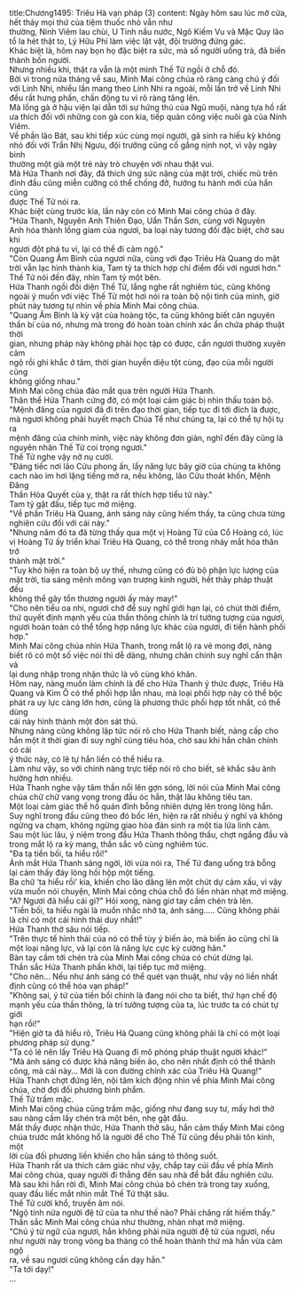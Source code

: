 title:Chương1495: Triêu Hà vạn pháp (3)
content:
Ngày hôm sau lúc mở cửa, hết thảy mọi thứ của tiệm thuốc nhỏ vẫn như<br>thường, Ninh Viêm lau chùi, U Tinh nấu nước, Ngô Kiếm Vu và Mặc Quy lão<br>tổ la hét thật to, Lý Hữu Phỉ làm việc lặt vặt, đội trưởng đứng gác.<br>Khác biệt là, hôm nay bọn họ đặc biệt ra sức, mà số người uống trà, đã biến<br>thành bốn người.<br>Nhưng nhiều khi, thật ra vẫn là một mình Thế Tử ngồi ở chỗ đó.<br>Bởi vì trong nửa tháng về sau, Minh Mai công chúa rõ ràng càng chú ý đối<br>với Linh Nhi, nhiều lần mang theo Linh Nhi ra ngoài, mỗi lần trở về Linh Nhi<br>đều rất hưng phấn, chấn động tu vi rõ ràng tăng lên.<br>Mà lồng gà ở hậu viện lại dẫn tới sự hứng thú của Ngũ muội, nàng tựa hồ rất<br>ưa thích đối với những con gà con kia, tiếp quản công việc nuôi gà của Ninh<br>Viêm.<br>Về phần lão Bát, sau khi tiếp xúc cùng mọi người, gã sinh ra hiếu kỳ không<br>nhỏ đối với Trần Nhị Ngưu, đội trưởng cũng cố gắng nịnh nọt, vì vậy ngày bình<br>thường một già một trẻ này trò chuyện với nhau thật vui.<br>Mà Hứa Thanh nơi đây, đã thích ứng sức nặng của mặt trời, chiếc mũ trên<br>đỉnh đầu cũng miễn cưỡng có thể chống đỡ, hướng tu hành mới của hắn cũng<br>được Thế Tử nói ra.<br>Khác biệt cùng trước kia, lần này còn có Minh Mai công chúa ở đây.<br>"Hứa Thanh, Nguyên Anh Thiên Đạo, Uẩn Thần Sơn, cùng với Nguyên<br>Anh hóa thành lồng giam của ngươi, ba loại này tương đối đặc biệt, chờ sau khi<br>ngươi đột phá tu vi, lại có thể đi cảm ngộ."<br>"Còn Quang Âm Bình của ngươi nữa, cùng với đạo Triêu Hà Quang do mặt<br>trời vẫn lạc hình thành kia, Tam tỷ ta thích hợp chỉ điểm đối với ngươi hơn."<br>Thế Tử nói đến đây, nhìn Tam tỷ một bên.<br>Hứa Thanh ngồi đối diện Thế Tử, lắng nghe rất nghiêm túc, cũng không<br>ngoài ý muốn với việc Thế Tử một hơi nói ra toàn bộ nội tình của mình, giờ<br>phút này tương tự nhìn về phía Minh Mai công chúa.<br>"Quang Âm Bình là kỳ vật của hoàng tộc, ta cũng không biết căn nguyên<br>thần bí của nó, nhưng mà trong đó hoàn toàn chính xác ẩn chứa pháp thuật thời<br>gian, nhưng pháp này không phải học tập có được, cần ngươi thường xuyên cảm<br>ngộ rồi ghi khắc ở tâm, thời gian huyền diệu tột cùng, đạo của mỗi người cũng<br>không giống nhau."<br>Minh Mai công chúa đảo mắt qua trên người Hứa Thanh.<br>Thân thể Hứa Thanh cứng đờ, có một loại cảm giác bị nhìn thấu toàn bộ.<br>"Mệnh đăng của ngươi đã đi trên đạo thời gian, tiếp tục đi tới đích là được,<br>mà ngươi không phải huyết mạch Chúa Tể như chúng ta, lại có thể tự hội tụ ra<br>mệnh đăng của chính mình, việc này không đơn giản, nghĩ đến đây cũng là<br>nguyên nhân Thế Tử coi trọng ngươi."<br>Thế Tử nghe vậy nở nụ cười.<br>"Đáng tiếc nơi lão Cửu phong ấn, lấy năng lực bây giờ của chúng ta không<br>cach nào im hơi lặng tiếng mở ra, nếu không, lão Cửu thoát khốn, Mệnh Đăng<br>Thần Hỏa Quyết của y, thật ra rất thích hợp tiểu tử này."<br>Tam tỷ gật đầu, tiếp tục mở miệng.<br>"Về phần Triêu Hà Quang, ánh sáng này cũng hiếm thấy, ta cũng chưa từng<br>nghiên cứu đối với cái này."<br>"Nhưng năm đó ta đã từng thấy qua một vị Hoàng Tử của Cổ Hoàng có, lúc<br>vị Hoàng Tử ấy triển khai Triêu Hà Quang, có thể trong nháy mắt hóa thân trở<br>thành mặt trời."<br>"Tuy khó hiện ra toàn bộ uy thế, nhưng cũng có đủ bộ phận lực lượng của<br>mặt trời, tia sáng mênh mông vạn trượng kinh người, hết thảy pháp thuật đều<br>không thể gây tổn thương người ấy mảy may!"<br>"Cho nên tiểu oa nhi, ngươi chớ để suy nghĩ giới hạn lại, có chút thời điểm,<br>thứ quyết định mạnh yếu của thần thông chính là trí tưởng tượng của ngươi,<br>ngươi hoàn toàn có thể tổng hợp năng lực khác của ngươi, đi tiến hành phối<br>hợp."<br>Minh Mai công chúa nhìn Hứa Thanh, trong mắt lộ ra vẻ mong đợi, nàng<br>biết rõ có một số việc nói thì dễ dàng, nhưng chân chính suy nghĩ cẩn thận vả<br>lại dung nhập trong nhận thức là vô cùng khó khăn.<br>Hôm nay, nàng muốn làm chính là để cho Hứa Thanh ý thức được, Triêu Hà<br>Quang và Kim Ô có thể phối hợp lẫn nhau, mà loại phối hợp này có thể bộc<br>phát ra uy lực càng lớn hơn, cũng là phương thức phối hợp tốt nhất, có thể dùng<br>cái này hình thành một đòn sát thủ.<br>Nhưng nàng cũng không lập tức nói rõ cho Hứa Thanh biết, nàng cấp cho<br>hắn một ít thời gian đi suy nghĩ cùng tiêu hóa, chờ sau khi hắn chân chính có cái<br>ý thức này, có lẽ tự hắn liền có thể hiểu ra.<br>Làm như vậy, so với chính nàng trực tiếp nói rõ cho biết, sẽ khắc sâu ảnh<br>hưởng hơn nhiều.<br>Hứa Thanh nghe vậy tâm thần nổi lên gợn sóng, lời nói của Minh Mai công<br>chúa chữ chữ vang vọng trong đầu óc hắn, thật lâu không tiêu tan.<br>Một loại cảm giác thể hồ quán đỉnh bỗng nhiên dựng lên trong lòng hắn.<br>Suy nghĩ trong đầu cũng theo đó bốc lên, hiện ra rất nhiều ý nghĩ và không<br>ngừng va chạm, không ngừng giao hòa đản sinh ra một tia lửa linh cảm.<br>Sau một lúc lâu, ý niệm trong đầu Hứa Thanh thông thấu, chợt ngẩng đầu và<br>trong mắt lộ ra kỳ mang, thần sắc vô cùng nghiêm túc.<br>"Đa tạ tiền bối, ta hiểu rồi!"<br>Ánh mắt Hứa Thanh sáng ngời, lời vừa nói ra, Thế Tử đang uống trà bỗng<br>lại cảm thấy đáy lòng hồi hộp một tiếng.<br>Ba chữ ‘ta hiểu rồi’ kia, khiến cho lão dâng lên một chút dự cảm xấu, vì vậy<br>vừa muốn nói chuyện, Minh Mai công chúa chỗ đó liền nhàn nhạt mở miệng.<br>"A? Ngươi đã hiểu cái gì?" Hỏi xong, nàng giơ tay cầm chén trà lên.<br>"Tiền bối, ta hiểu ngài là muốn nhắc nhở ta, ánh sáng..... Cũng không phải<br>là chỉ có một cái hình thái duy nhất!"<br>Hứa Thanh thở sâu nói tiếp.<br>"Trên thực tế hình thái của nó có thể tùy ý biến ảo, mà biến ảo cũng chỉ là<br>một loại năng lực, vả lại còn là năng lực cực kỳ cường hãn."<br>Bàn tay cầm tới chén trà của Minh Mai công chúa có chút dừng lại.<br>Thần sắc Hứa Thanh phấn khởi, lại tiếp tục mở miệng.<br>"Cho nên... Nếu như ánh sáng có thể quét vạn thuật, như vậy nó liền nhất<br>định cũng có thể hóa vạn pháp!"<br>"Không sai, ý tứ của tiền bối chính là đang nói cho ta biết, thứ hạn chế độ<br>mạnh yếu của thần thông, là trí tưởng tượng của ta, lúc trước ta có chút tự giới<br>hạn rồi!"<br>"Hiện giờ ta đã hiểu rõ, Triêu Hà Quang cũng không phải là chỉ có một loại<br>phương pháp sử dụng."<br>"Ta có lẽ nên lấy Triêu Hà Quang đi mô phỏng pháp thuật người khác!"<br>"Mà ánh sáng có được khả năng biến ảo, cho nên nhất định có thể thành<br>công, mà cái này... Mới là con đường chính xác của Triêu Hà Quang!"<br>Hứa Thanh chợt đứng lên, nội tâm kích động nhìn về phía Minh Mai công<br>chúa, chờ đợi đối phương bình phẩm.<br>Thế Tử trầm mặc.<br>Minh Mai công chúa cũng trầm mặc, giống như đang suy tư, mấy hơi thở<br>sau nàng cầm lấy chén trà một bên, nhẹ gật đầu.<br>Mắt thấy được nhận thức, Hứa Thanh thở sâu, hắn cảm thấy Minh Mai công<br>chúa trước mắt không hổ là người để cho Thế Tử cũng đều phải tôn kính, một<br>lời của đối phương liền khiến cho hắn sáng tỏ thông suốt.<br>Hứa Thanh rất ưa thích cảm giác như vậy, chắp tay cúi đầu về phía Minh<br>Mai công chúa, quay người đi thẳng đến sau nhà để bắt đầu nghiên cứu.<br>Mà sau khi hắn rời đi, Minh Mai công chúa bỏ chén trà trong tay xuống,<br>quay đầu liếc mắt nhìn mắt Thế Tử thật sâu.<br>Thế Tử cười khổ, truyền âm nói.<br>"Ngộ tính nửa người đệ tử của ta như thế nào? Phải chăng rất hiếm thấy."<br>Thần sắc Minh Mai công chúa như thường, nhàn nhạt mở miệng.<br>"Chú ý từ ngữ của ngươi, hắn không phải nửa người đệ tử của ngươi, nếu<br>như người này trong vòng ba tháng có thể hoàn thành thứ mà hắn vừa cảm ngộ<br>ra, về sau ngươi cũng không cần dạy hắn."<br>"Ta tới dạy!"<br>…